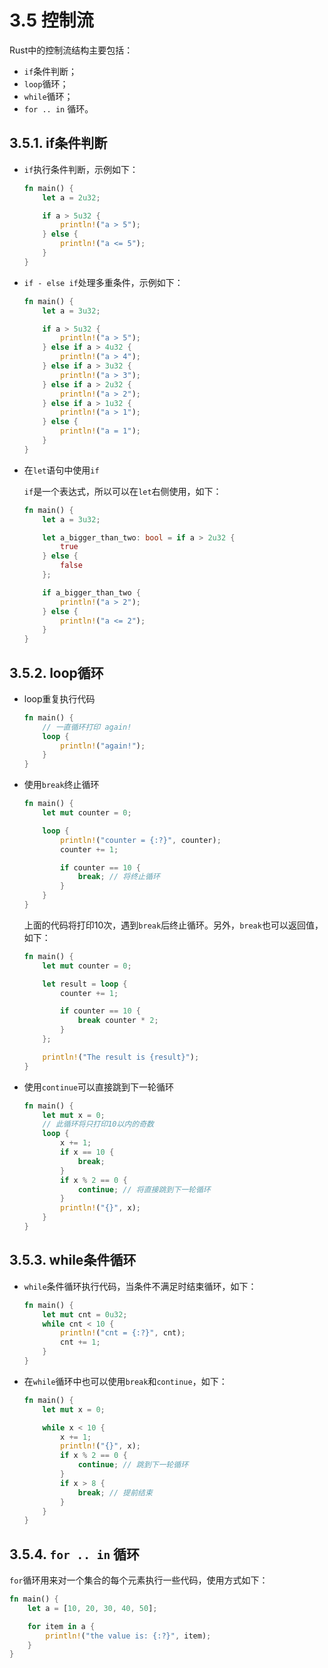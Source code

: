 # 3.5 控制流

Rust中的控制流结构主要包括：

- `if`条件判断；
- `loop`循环；
- `while`循环；
- `for .. in` 循环。

## 3.5.1. if条件判断

- `if`执行条件判断，示例如下：

    ```rust
    fn main() {
        let a = 2u32;

        if a > 5u32 {
            println!("a > 5");
        } else {
            println!("a <= 5");
        }
    }
    ```

- `if - else if`处理多重条件，示例如下：

    ```rust
    fn main() {
        let a = 3u32;

        if a > 5u32 {
            println!("a > 5");
        } else if a > 4u32 {
            println!("a > 4");
        } else if a > 3u32 {
            println!("a > 3");
        } else if a > 2u32 {
            println!("a > 2");
        } else if a > 1u32 {
            println!("a > 1");
        } else {
            println!("a = 1");
        }
    }
    ```

- 在`let`语句中使用`if`

   `if`是一个表达式，所以可以在`let`右侧使用，如下：

    ```rust
    fn main() {
        let a = 3u32;

        let a_bigger_than_two: bool = if a > 2u32 {
            true
        } else {
            false
        };

        if a_bigger_than_two {
            println!("a > 2");
        } else {
            println!("a <= 2");
        }
    }
    ```

## 3.5.2. loop循环

- loop重复执行代码

    ```rust
    fn main() {
        // 一直循环打印 again!
        loop {
            println!("again!");
        }
    }
    ```

- 使用`break`终止循环

    ```rust
    fn main() {
        let mut counter = 0;

        loop {
            println!("counter = {:?}", counter);
            counter += 1;

            if counter == 10 {
                break; // 将终止循环
            }
        }
    }
    ```

    上面的代码将打印10次，遇到`break`后终止循环。另外，`break`也可以返回值，如下：

    ```rust
    fn main() {
        let mut counter = 0;

        let result = loop {
            counter += 1;

            if counter == 10 {
                break counter * 2;
            }
        };

        println!("The result is {result}");
    }
    ```

- 使用`continue`可以直接跳到下一轮循环

    ```rust
    fn main() {
        let mut x = 0;
        // 此循环将只打印10以内的奇数
        loop {
            x += 1;
            if x == 10 {
                break;
            }
            if x % 2 == 0 {
                continue; // 将直接跳到下一轮循环
            }
            println!("{}", x);
        }
    }
    ```

## 3.5.3. while条件循环

- `while`条件循环执行代码，当条件不满足时结束循环，如下：

    ```rust
    fn main() {
        let mut cnt = 0u32;
        while cnt < 10 {
            println!("cnt = {:?}", cnt);
            cnt += 1;
        }
    }
    ```

- 在`while`循环中也可以使用`break`和`continue`，如下：

    ```rust
    fn main() {
        let mut x = 0;

        while x < 10 {
            x += 1;
            println!("{}", x);
            if x % 2 == 0 {
                continue; // 跳到下一轮循环
            }
            if x > 8 {
                break; // 提前结束
            }
        }
    }
    ```

## 3.5.4. `for .. in` 循环

`for`循环用来对一个集合的每个元素执行一些代码，使用方式如下：

```rust
fn main() {
    let a = [10, 20, 30, 40, 50];

    for item in a {
        println!("the value is: {:?}", item);
    }
}
```
